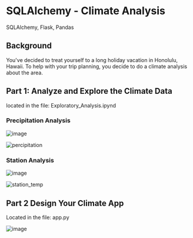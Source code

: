 # SQLAlchemy - Climate Analysis
SQLAlchemy, Flask, Pandas

## Background
You've decided to treat yourself to a long holiday vacation in Honolulu, Hawaii. To help with your trip planning, you decide to do a climate analysis about the area.

## Part 1: Analyze and Explore the Climate Data
located in the file: Exploratory_Analysis.ipynd

### Precipitation Analysis
![image](https://github.com/nicduffee/sqlalchemy-challenge/assets/91498217/e5269623-7b8c-41ec-8ecf-39fade96100f)

![percipitation](https://github.com/nicduffee/sqlalchemy-challenge/assets/91498217/bf8677c0-dfe0-46c0-a0df-10e2a78b80ec)

### Station Analysis
![image](https://github.com/nicduffee/sqlalchemy-challenge/assets/91498217/9be0c79a-b8b0-4951-85d3-7bde8d906e79)

![station_temp](https://github.com/nicduffee/sqlalchemy-challenge/assets/91498217/d7378514-f24e-4d2b-bbef-2d1b27075832)

## Part 2 Design Your Climate App
Located in the file: app.py

![image](https://github.com/nicduffee/sqlalchemy-challenge/assets/91498217/4ef4abf9-3de0-4eda-b999-36bf6d371728)

